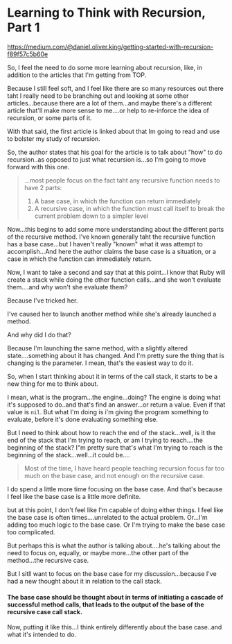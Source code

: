 # Learning to Think with Recursion, Part 1
<https://medium.com/@daniel.oliver.king/getting-started-with-recursion-f89f57c5b60e>

So, I feel the need to do some more learning about recursion, like, in addition to the articles that I'm getting from TOP. 

Because I still feel soft, and I feel like there are so many resources out there taht I really need to be branching out and looking at some other articles...because there are a lot of them...and maybe there's a different article that'll make more sense to me....or help to re-inforce the idea of recursion, or some parts of it.

With that said, the first article is linked about that Im going to read and use to bolster my study of recursion. 

So, the author states that his goal for the article is to talk about "how" to do recursion..as opposed to just what recursion is...so I'm going to move forward with this one.

> ...most people focus on the fact taht any recursive function needs to have 2 parts: 
> 
> 1. A base case, in which the function can return immediately
> 2. A recursive case, in which the function must call itself to break the current problem down to a simpler level

Now...this begins to add some more understanding about the different parts of the recursive method. I've known generally taht the recursive function has a base case...but I haven't really "known" what it was attempt to accomplish...And here the author claims the base case is a situation, or a case in which the function can immediately return. 

Now, I want to take a second and say that at this point...I know that Ruby will create a stack while doing the other function calls...and she won't evaluate them....and why won't she evaluate them? 

Because I've tricked her. 

I've caused her to launch another method while she's already launched a method. 

And why did I do that? 

Because I'm launching the same method, with a slightly altered state....something about it has changed. And I'm pretty sure the thing that is changing is the parameter. I mean, that's the easiest way to do it. 

So, when I start thinking about it in terms of the call stack, it starts to be a new thing for me to think about. 

I mean, what is the program...the engine...doing? The engine is doing what it's supposed to do..and that's find an answer...or return a value. Even if that value is `nil`. But what I'm doing is i'm giving the program something to evaluate, before it's done evaluating something else. 

But I need to think about how to reach the end of the stack...well, is it the end of the stack that I'm trying to reach, or am I trying to reach....the beginning of the stack? I"m pretty sure that's what I'm trying to reach is the beginning of the stack...well...it could be....

>Most of the time, I have heard people teaching recursion focus far too much on the base case, and not enough on the recursive case.

I do spend a little more time focusing on the base case. And that's because I feel like the base case is a little more definite. 

but at this point, I don't feel like I'm capable of doing either things. I feel like the base case is often times....unrelated to the actual problem. Or...I'm adding too much logic to the base case. Or I'm trying to make the base case too complicated. 

But perhaps this is what the author is talking about....he's talking about the need to focus on, equally, or maybe more...the other part of the method...the recursive case. 

But I sitll want to focus on the base case for my discussion...because I've had a new thought about it in relation to the call stack.

#### The base case should be thought about in terms of initiating a cascade of successful method calls, that leads to the output of the base of the recursive case call stack. 

Now, putting it like this...I think entirely differently about the base case..and what it's intended to do. 